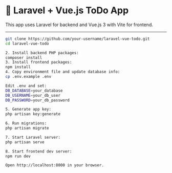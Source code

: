 # 📝 Laravel + Vue.js ToDo App

This app uses Laravel for backend and Vue.js 3 with Vite for frontend.

---

```bash
git clone https://github.com/your-username/laravel-vue-todo.git
cd laravel-vue-todo

2. Install backend PHP packages:
composer install
3. Install frontend packages:
npm install
4. Copy environment file and update database info:
cp .env.example .env

Edit .env and set:
DB_DATABASE=your_database
DB_USERNAME=your_db_user
DB_PASSWORD=your_db_password

5. Generate app key:
php artisan key:generate

6. Run migrations:
php artisan migrate

7. Start Laravel server:
php artisan serve

8. Start frontend dev server:
npm run dev

Open http://localhost:8000 in your browser.


